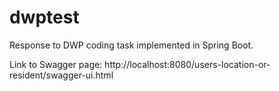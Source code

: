 # dwptest

Response to DWP coding task implemented in Spring Boot.

Link to Swagger page:
http://localhost:8080/users-location-or-resident/swagger-ui.html
